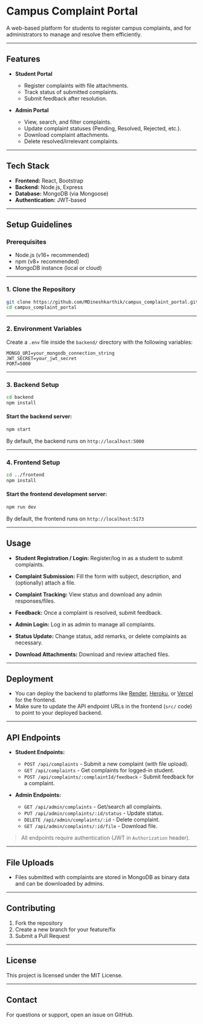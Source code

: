 # Campus Complaint Portal

A web-based platform for students to register campus complaints, and for administrators to manage and resolve them efficiently.

---

## Features

- **Student Portal**
  - Register complaints with file attachments.
  - Track status of submitted complaints.
  - Submit feedback after resolution.

- **Admin Portal**
  - View, search, and filter complaints.
  - Update complaint statuses (Pending, Resolved, Rejected, etc.).
  - Download complaint attachments.
  - Delete resolved/irrelevant complaints.

---

## Tech Stack

- **Frontend:** React, Bootstrap
- **Backend:** Node.js, Express
- **Database:** MongoDB (via Mongoose)
- **Authentication:** JWT-based

---

## Setup Guidelines

### Prerequisites

- Node.js (v16+ recommended)
- npm (v8+ recommended)
- MongoDB instance (local or cloud)

---

### 1. Clone the Repository

```bash
git clone https://github.com/MDineshkarthik/campus_complaint_portal.git
cd campus_complaint_portal
```

---

### 2. Environment Variables

Create a `.env` file inside the `backend/` directory with the following variables:

```env
MONGO_URI=your_mongodb_connection_string
JWT_SECRET=your_jwt_secret
PORT=5000
```

---

### 3. Backend Setup

```bash
cd backend
npm install
```

#### Start the backend server:

```bash
npm start
```

By default, the backend runs on `http://localhost:5000`

---

### 4. Frontend Setup

```bash
cd ../frontend
npm install
```

#### Start the frontend development server:

```bash
npm run dev
```

By default, the frontend runs on `http://localhost:5173`

---

## Usage

- **Student Registration / Login:** Register/log in as a student to submit complaints.
- **Complaint Submission:** Fill the form with subject, description, and (optionally) attach a file.
- **Complaint Tracking:** View status and download any admin responses/files.
- **Feedback:** Once a complaint is resolved, submit feedback.

- **Admin Login:** Log in as admin to manage all complaints.
- **Status Update:** Change status, add remarks, or delete complaints as necessary.
- **Download Attachments:** Download and review attached files.

---

## Deployment

- You can deploy the backend to platforms like [Render](https://render.com), [Heroku](https://heroku.com), or [Vercel](https://vercel.com) for the frontend.
- Make sure to update the API endpoint URLs in the frontend (`src/` code) to point to your deployed backend.

---

## API Endpoints

- **Student Endpoints:**
  - `POST /api/complaints` - Submit a new complaint (with file upload).
  - `GET /api/complaints` - Get complaints for logged-in student.
  - `POST /api/complaints/:complaintId/feedback` - Submit feedback for a complaint.

- **Admin Endpoints:**
  - `GET /api/admin/complaints` - Get/search all complaints.
  - `PUT /api/admin/complaints/:id/status` - Update status.
  - `DELETE /api/admin/complaints/:id` - Delete complaint.
  - `GET /api/admin/complaints/:id/file` - Download file.

> All endpoints require authentication (JWT in `Authorization` header).

---

## File Uploads

- Files submitted with complaints are stored in MongoDB as binary data and can be downloaded by admins.

---

## Contributing

1. Fork the repository
2. Create a new branch for your feature/fix
3. Submit a Pull Request

---

## License

This project is licensed under the MIT License.

---

## Contact

For questions or support, open an issue on GitHub.
